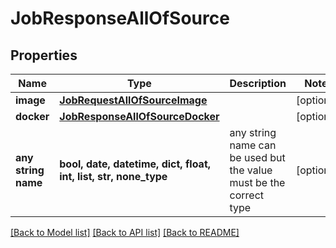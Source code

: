 # JobResponseAllOfSource


## Properties
Name | Type | Description | Notes
------------ | ------------- | ------------- | -------------
**image** | [**JobRequestAllOfSourceImage**](JobRequestAllOfSourceImage.md) |  | [optional] 
**docker** | [**JobResponseAllOfSourceDocker**](JobResponseAllOfSourceDocker.md) |  | [optional] 
**any string name** | **bool, date, datetime, dict, float, int, list, str, none_type** | any string name can be used but the value must be the correct type | [optional]

[[Back to Model list]](../README.md#documentation-for-models) [[Back to API list]](../README.md#documentation-for-api-endpoints) [[Back to README]](../README.md)


